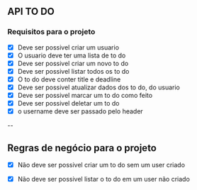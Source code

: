## API TO DO 

### Requisitos para o projeto

- [x] Deve ser possivel criar um usuario
- [x] O usuario deve ter uma lista de to do 
- [x] Deve ser possivel criar um novo to do 
- [x] Deve ser possivel listar todos os to do 
- [x] O to do deve conter title e deadline 
- [x] Deve ser possivel atualizar dados dos to do, do usuario
- [x] Deve ser possivel marcar um to do como feito 
- [x] Deve ser possivel deletar um to do 
- [x] o username deve ser passado pelo header 

-- 

## Regras de negócio para o projeto

- [x] Não deve ser possivel criar um to do sem um user criado
- [x] Não deve ser possivel listar o to do em um user não criado

